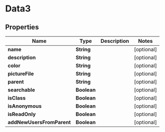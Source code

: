 
# Data3

## Properties
Name | Type | Description | Notes
------------ | ------------- | ------------- | -------------
**name** | **String** |  |  [optional]
**description** | **String** |  |  [optional]
**color** | **String** |  |  [optional]
**pictureFile** | **String** |  |  [optional]
**parent** | **String** |  |  [optional]
**searchable** | **Boolean** |  |  [optional]
**isClass** | **Boolean** |  |  [optional]
**isAnonymous** | **Boolean** |  |  [optional]
**isReadOnly** | **Boolean** |  |  [optional]
**addNewUsersFromParent** | **Boolean** |  |  [optional]




